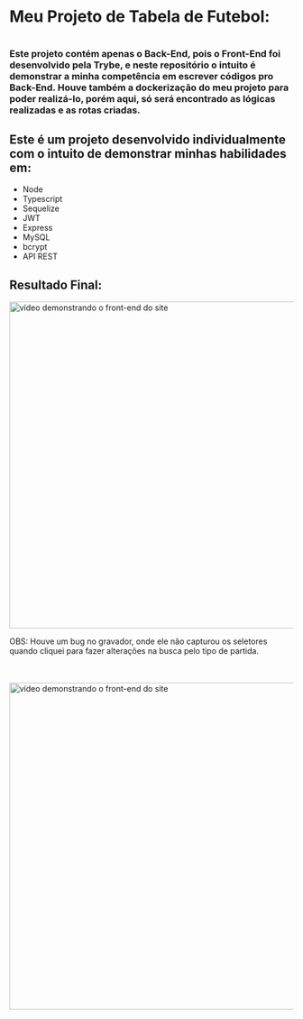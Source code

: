 <h1>Meu Projeto de Tabela de Futebol:<h1>

<h3>Este projeto contém apenas o Back-End, pois o Front-End foi desenvolvido pela Trybe, e neste repositório o intuito é demonstrar a minha competência em escrever códigos pro Back-End. Houve também a dockerização do meu projeto para poder realizá-lo, porém aqui, só será encontrado as lógicas realizadas e as rotas criadas.</h3>

<h2>Este é um projeto desenvolvido individualmente com o intuito de demonstrar minhas habilidades em:</h2>

<ul>
  <li>Node</li>
  <li>Typescript</li>
  <li>Sequelize</li>
  <li>JWT</li>
  <li>Express</li>
  <li>MySQL</li>
  <li>bcrypt</li>
  <li>API REST</li>
</ul>

<h2>Resultado Final:</h2>

<img width="1280" height="580" src="src/videos/tfc-video-1.gif" alt="vídeo demonstrando o front-end do site" />

<p>OBS: Houve um bug no gravador, onde ele não capturou os seletores quando cliquei para fazer alterações na busca pelo tipo de partida.</p>

<br/>
<br/>

<img width="1280" height="580" src="src/videos/tfc-video-2.gif" alt="vídeo demonstrando o front-end do site" />
